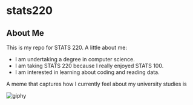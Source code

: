 # stats220
## About Me
This is my repo for STATS 220.
A little about me:

- I am undertaking a degree in computer science.
- I am taking STATS 220 because I really enjoyed STATS 100.
- I am interested in learning about coding and reading data.

A meme that captures how I currently feel about my university studies is

![giphy](https://github.com/user-attachments/assets/47a73ca7-1016-40eb-91c5-86530ec698c4)
